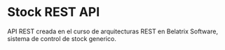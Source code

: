 # Stock REST API
API REST creada en el curso de arquitecturas REST en Belatrix Software, sistema de control de stock generico.

